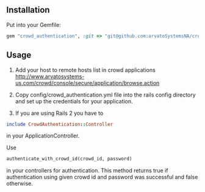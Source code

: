 Installation
------------

Put into your Gemfile:

```ruby
gem "crowd_authentication", :git => "git@github.com:arvatoSystemsNA/crowd_authentication.git"
```

Usage
-----

1. Add your host to remote hosts list in crowd applications http://www.arvatosystems-us.com/crowd/console/secure/application/browse.action

2. Copy config/crowd_authentication.yml file into the rails config directory and set up the credentials for your application.

3. If you are using Rails 2 you have to
```ruby
include CrowdAuthentication::Controller
```
in your ApplicationController.

Use
```ruby
authenticate_with_crowd_id(crowd_id, password)
```
in your controllers for authentication. This method returns true if authentication using given crowd id and password was successful and false otherwise.